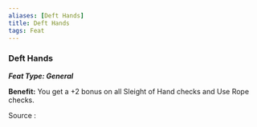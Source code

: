 ```yaml
---
aliases: [Deft Hands]
title: Deft Hands
tags: Feat
---
```

### Deft Hands 
***Feat Type: General***

**Benefit:** You get a +2 bonus on all Sleight of Hand checks and Use
Rope checks.


Source :